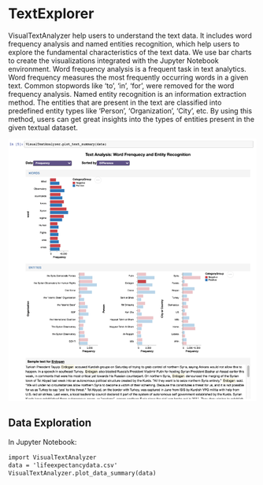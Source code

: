 # TextExplorer

VisualTextAnalyzer help users to understand the text data. It includes word frequency analysis and named entities recognition, which help users to explore the fundamental characteristics of the text data. We use bar charts to create the visualizations integrated with the Jupyter Notebook environment. Word frequency analysis is a frequent task in text analytics. Word frequency measures the most frequently occurring words in a given text. Common stopwords like ‘to’, ‘in’, ‘for’, were removed for the word frequency analysis. Named entity recognition is an information extraction method. The entities that are present in the text are classified into predefined entity types like ‘Person’, ‘Organization’, ‘City’, etc.  By using this method, users can get great insights into the types of entities present in the given textual dataset.

![Visual Text Analyzer](https://github.com/soniacq/TextExplorer/blob/master/imgs/plot_text_summary.png)

## Data Exploration

In Jupyter Notebook:
~~~~
import VisualTextAnalyzer
data = 'lifeexpectancydata.csv'
VisualTextAnalyzer.plot_data_summary(data)
~~~~
